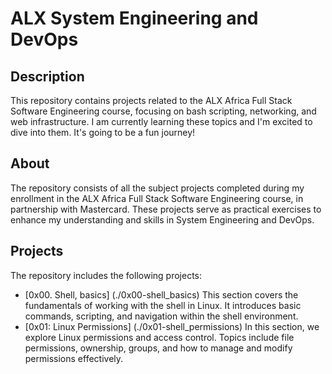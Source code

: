# ALX System Engineering and DevOps

## Description

This repository contains projects related to the ALX Africa Full Stack Software Engineering course, focusing on bash scripting, networking, and web infrastructure. I am currently learning these topics and I'm excited to dive into them. It's going to be a fun journey!

## About

The repository consists of all the subject projects completed during my enrollment in the ALX Africa Full Stack Software Engineering course, in partnership with Mastercard. These projects serve as practical exercises to enhance my understanding and skills in System Engineering and DevOps.

## Projects

The repository includes the following projects:

- [0x00. Shell, basics] (./0x00-shell_basics) This section covers the fundamentals of working with the shell in Linux. It introduces basic commands, scripting, and navigation within the shell environment.
- [0x01: Linux Permissions] (./0x01-shell_permissions) In this section, we explore Linux permissions and access control. Topics include file permissions, ownership, groups, and how to manage and modify permissions effectively.
